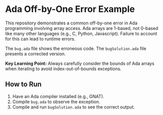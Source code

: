 # Ada Off-by-One Error Example

This repository demonstrates a common off-by-one error in Ada programming involving array access.  Ada arrays are 1-based, not 0-based like many other languages (e.g., C, Python, Javascript).  Failure to account for this can lead to runtime errors.

The `bug.ada` file shows the erroneous code. The `bugSolution.ada` file presents a corrected version.

**Key Learning Point:**  Always carefully consider the bounds of Ada arrays when iterating to avoid index-out-of-bounds exceptions.

## How to Run

1.  Have an Ada compiler installed (e.g., GNAT).
2.  Compile `bug.ada` to observe the exception.
3.  Compile and run `bugSolution.ada` to see the correct output.
